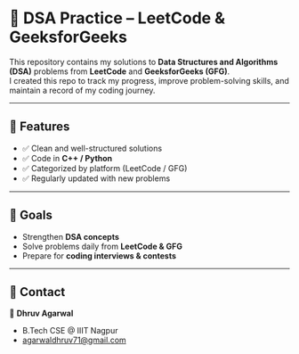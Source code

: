 # 📘 DSA Practice – LeetCode & GeeksforGeeks  

This repository contains my solutions to **Data Structures and Algorithms (DSA)** problems from **LeetCode** and **GeeksforGeeks (GFG)**.  
I created this repo to track my progress, improve problem-solving skills, and maintain a record of my coding journey.  

---

## 🚀 Features  
- ✅ Clean and well-structured solutions  
- ✅ Code in **C++ / Python**  
- ✅ Categorized by platform (LeetCode / GFG)  
- ✅ Regularly updated with new problems  

---

## 🎯 Goals  
- Strengthen **DSA concepts**  
- Solve problems daily from **LeetCode & GFG**  
- Prepare for **coding interviews & contests**  

---



## 📧 Contact  
👤 **Dhruv Agarwal**  
- B.Tech CSE @ IIIT Nagpur  
- [agarwaldhruv71@gmail.com](mailto:agarwaldhruv71@gmail.com)  
